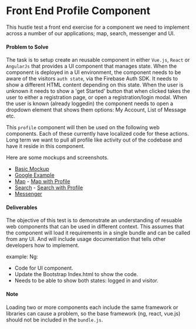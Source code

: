 # Front End Profile Component
This hustle test a front end exercise for a component we need to implement across
a number of our applications; map, search, messenger and UI.

#### Problem to Solve
The task is to setup create an reusable component in either `Vue.js`, `React` or
`AngularJs` that provides a UI component that manages state. When the component
is deployed in a UI environment, the component needs to be aware of the visitors
`auth state`, via the Firebase Auth SDK. It needs to show a different HTML content
depending on this state. When the user is unknown it needs to show a 'get Started'
button that when clicked takes the user to either a registration page, or open
a registration/login modal. When the user is known (already loggedin) the component
needs to open a dropdown element that shows them options: My Account, List of Message
etc.

This `profile` component will then be used on the following web components. Each of
these currently have localized code for these actions. Long term we want to pull
all profile like activity out of the codebase and have it reside in this component.

Here are some mockups and screenshots.

- [Basic Mockup](/assets/General-Mockup.png)
- [Google Example](/assets/Google-Profile.png)
- [Map](https://map.meenta.io) - [Map with Profile](assets/Map-Profile-Example.png)
- [Search](https://meenta.io/search) - [Search with Profile](assets/Search-Profile-Example.png)
- [Messenger](https://meenta.io/messenger)


#### Deliverables
The objective of this test is to demonstrate an understanding of resuable web
components that can be used in different context. This assumes that the component
will load it requirements in a single bundle and can be called from any UI. And
will include usage documentation that tells other developers how to implement.

example:
    Ng: <div title="Welcome" meenta-profile></div>

- Code for UI component.
- Update the Bootstrap Index.html to show the code.
- Needs to be able to show both states: logged in and visitor.

#### Note
Loading two or more components each include the same framework or libraries can
cause a problem, so the base framework (ng, react, vue.js) should not be included
in the `bundle.js`.
